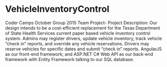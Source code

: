 # VehicleInventoryControl
Coder Camps October Group 2015 Team Project-
Project Description:
Our design intends to be a cost-efficient replacement for the Texas Department of State Health Services current paper based vehicle inventory control system. Admins may register drivers, update vehicle inventory, track vehicle “check in” reports, and override any vehicle reservations. Drivers may reserve vehicles for specific dates and submit “check in” reports. AngularJS as our front-end framework; and ASP.NET C# Web API as our back-end framework with Entity Framework talking to our SQL database. 
